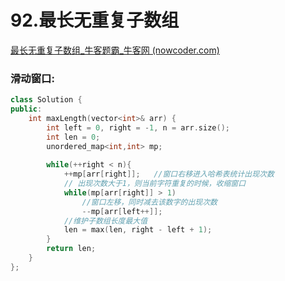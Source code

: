 # 92.最长无重复子数组

[最长无重复子数组_牛客题霸_牛客网 (nowcoder.com)](https://www.nowcoder.com/practice/b56799ebfd684fb394bd315e89324fb4?tpId=295&tags=&title=&difficulty=0&judgeStatus=0&rp=0&sourceUrl=%2Fexam%2Foj)



### 滑动窗口:

```c++
class Solution {
public:
    int maxLength(vector<int>& arr) {
        int left = 0, right = -1, n = arr.size();
        int len = 0;
        unordered_map<int,int> mp;
        
        while(++right < n){
            ++mp[arr[right]];   //窗口右移进入哈希表统计出现次数
            // 出现次数大于1，则当前字符重复的时候，收缩窗口 
            while(mp[arr[right]] > 1) 
                //窗口左移，同时减去该数字的出现次数
                --mp[arr[left++]];
            //维护子数组长度最大值
            len = max(len, right - left + 1);
        }
        return len;
    }
};
```
